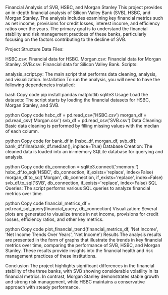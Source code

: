 Financial Analysis of SVB, HSBC, and Morgan Stanley
This project provides an in-depth financial analysis of Silicon Valley Bank (SVB), HSBC, and Morgan Stanley. The analysis includes examining key financial metrics such as net income, provisions for credit losses, interest income, and efficiency ratios over the years. The primary goal is to understand the financial stability and risk management practices of these banks, particularly focusing on the factors contributing to the decline of SVB.

Project Structure
Data Files:

HSBC.csv: Financial data for HSBC.
Morgan.csv: Financial data for Morgan Stanley.
SVB.csv: Financial data for Silicon Valley Bank.
Scripts:

analysis_script.py: The main script that performs data cleaning, analysis, and visualization.
Installation
To run the analysis, you will need to have the following dependencies installed:

bash
Copy code
pip install pandas matplotlib sqlite3
Usage
Load the datasets: The script starts by loading the financial datasets for HSBC, Morgan Stanley, and SVB.

python
Copy code
hsbc_df = pd.read_csv('HSBC.csv')
morgan_df = pd.read_csv('Morgan.csv')
svb_df = pd.read_csv('SVB.csv')
Data Cleaning: Basic data cleaning is performed by filling missing values with the median of each column.

python
Copy code
for bank_df in [hsbc_df, morgan_df, svb_df]:
    bank_df.fillna(bank_df.median(), inplace=True)
Database Creation: The cleaned data is loaded into an in-memory SQLite database for querying and analysis.

python
Copy code
db_connection = sqlite3.connect(':memory:')
hsbc_df.to_sql('HSBC', db_connection, if_exists='replace', index=False)
morgan_df.to_sql('Morgan', db_connection, if_exists='replace', index=False)
svb_df.to_sql('SVB', db_connection, if_exists='replace', index=False)
SQL Queries: The script performs various SQL queries to analyze financial metrics over time.

python
Copy code
financial_metrics_df = pd.read_sql_query(financial_query, db_connection)
Visualization: Several plots are generated to visualize trends in net income, provisions for credit losses, efficiency ratios, and other key metrics.

python
Copy code
plot_financial_trend(financial_metrics_df, 'Net Income', 'Net Income Trends Over Years', 'Net Income')
Results
The analysis results are presented in the form of graphs that illustrate the trends in key financial metrics over time, comparing the performance of SVB, HSBC, and Morgan Stanley. These results provide insights into the financial health and risk management practices of these institutions.

Conclusion
The project highlights significant differences in the financial stability of the three banks, with SVB showing considerable volatility in its financial metrics. In contrast, Morgan Stanley demonstrates stable growth and strong risk management, while HSBC maintains a conservative approach with steady performance.
